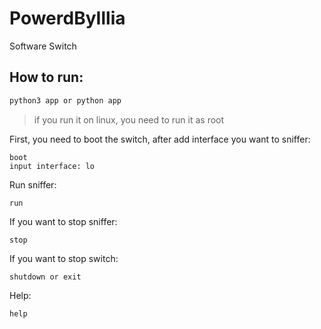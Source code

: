 # PowerdByIllia
Software Switch

## How to run:
```bash
python3 app or python app
```
>if you run it on linux, you need to run it as root

First, you need to boot the switch, after add interface you want to sniffer:
```
boot
input interface: lo
```
Run sniffer:
```
run
```
If you want to stop sniffer:
```
stop
```
If you want to stop switch:
```
shutdown or exit
```
Help:
```
help
```

